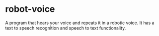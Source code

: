 # robot-voice
A program that hears your voice and repeats it in a robotic voice. It has a text to speech recognition and speech to text functionality.
